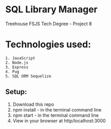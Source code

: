 # SQL Library Manager 
Treehouse FSJS Tech Degree - Project 8 

# Technologies used:
    1. JavaScript
    2. Node.js
    3. Express
    4. Pug
    5. SQL ORM Sequelize


## Setup:
1. Download this repo
2. npm install  - in the terminal command line
3. npm start  - in the terminal command line
4. View in your browser at http/localhost:3000

